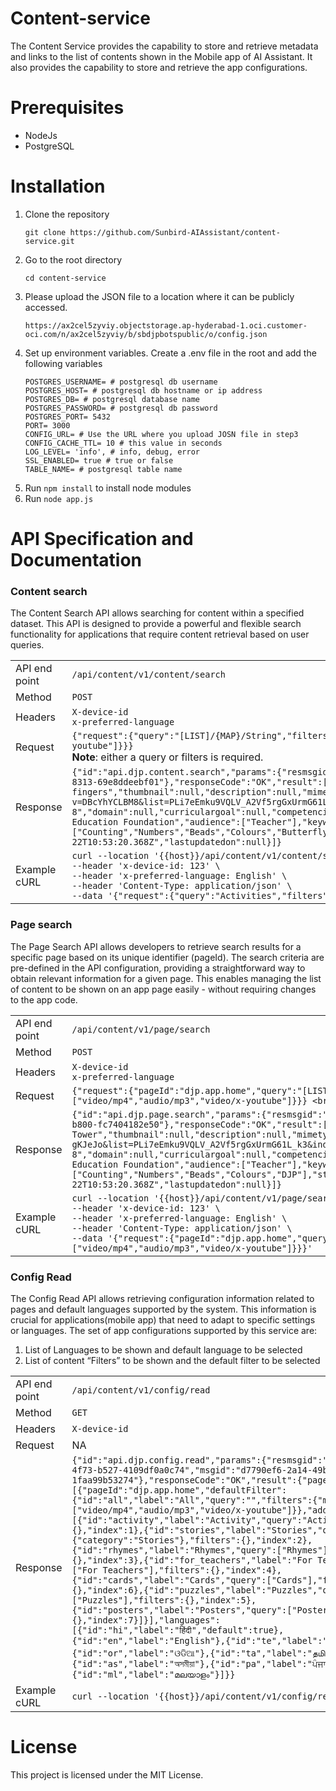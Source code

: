 # Content-service
The Content Service provides the capability to store and retrieve metadata and links to the list of contents shown in the Mobile app of AI Assistant. It also provides the capability to store and retrieve the app configurations.

# Prerequisites
* NodeJs
* PostgreSQL

# Installation
1. Clone the repository
   ```
   git clone https://github.com/Sunbird-AIAssistant/content-service.git
   ```
2. Go to the root directory
   ```
   cd content-service
   ```
3. Please upload the JSON file to a location where it can be publicly accessed.
   ```
   https://ax2cel5zyviy.objectstorage.ap-hyderabad-1.oci.customer-oci.com/n/ax2cel5zyviy/b/sbdjpbotspublic/o/config.json
   ```
4. Set up environment variables. Create a .env file in the root and add the following variables
   ```
   POSTGRES_USERNAME= # postgresql db username
   POSTGRES_HOST= # postgresql db hostname or ip address 
   POSTGRES_DB= # postgresql database name
   POSTGRES_PASSWORD= # postgresql db password
   POSTGRES_PORT= 5432
   PORT= 3000
   CONFIG_URL= # Use the URL where you upload JOSN file in step3
   CONFIG_CACHE_TTL= 10 # this value in seconds
   LOG_LEVEL= 'info', # info, debug, error
   SSL_ENABLED= true # true or false
   TABLE_NAME= # postgresql table name
   ```
6. Run `npm install` to install node modules
7. Run `node app.js`

# API Specification and Documentation
### Content search
The Content Search API allows searching for content within a specified dataset. This API is designed to provide a powerful and flexible search functionality for applications that require content retrieval based on user queries.

|                |                          |
| --------       | -------                  |
| API end point  |  `/api/content/v1/content/search`     |
| Method         | `POST`                   |
| Headers        | `X-device-id` <br> `x-preferred-language`  |
| Request        | `{"request":{"query":"[LIST]/{MAP}/String","filters":{"category":"Stories","mimeType":["video/mp4","audio/mp3","video/x-youtube"]}}}` <br> **Note**: either a query or filters is required.  |
| Response       | `{"id":"api.djp.content.search","params":{"resmsgid":"3346f79c-8693-4bc4-b1c5-e6e8bdd0e6a0","msgid":"1598a038-e48b-475b-8313-69e8ddeebf01"},"responseCode":"OK","result":[{"identifier":"DBcYhYCLBM8","name":"Counting on fingers","thumbnail":null,"description":null,"mimetype":"video/x-youtube","url":"https://www.youtube.com/watch?v=DBcYhYCLBM8&list=PLi7eEmku9VQLV_A2Vf5rgGxUrmG61L_k3&index=3","media":null,"agegroup":"6-8","domain":null,"curriculargoal":null,"competencies":null,"language":"English","category":"Activities","sourceorg":"Key Education Foundation","audience":["Teacher"],"keywords":["Counting","Numbers","Beads","Colours","Butterfly","DJP"],"status":"Live","learningoutcomes":null,"createdon":"2023-12-22T10:53:20.368Z","lastupdatedon":null}]}`    |
| Example cURL   | `curl --location '{{host}}/api/content/v1/content/search' \` <br> `--header 'x-device-id: 123' \` <br> `--header 'x-preferred-language: English' \` <br> `--header 'Content-Type: application/json' \` <br> `--data '{"request":{"query":"Activities","filters":{"mimeType":["video/mp4","audio/mp3","video/x-youtube"]}}}'`                     |

### Page search
The Page Search API allows developers to retrieve search results for a specific page based on its unique identifier (pageId). The search criteria are pre-defined in the API configuration, providing a straightforward way to obtain relevant information for a given page. This enables managing the list of content to be shown on an app page easily - without requiring changes to the app code.

|                |                          |
| --------       | -------                  |
| API end point  |  `/api/content/v1/page/search`     |
| Method         | `POST`                   |
| Headers        | `X-device-id` <br> `x-preferred-language`  |
| Request        | `{"request":{"pageId":"djp.app.home","query":"[LIST]/{MAP}/String","filters":{"category":"Stories","mimeType":["video/mp4","audio/mp3","video/x-youtube"]}}} <br> **Note**: pageId required. query or filters are optional.` |
| Response       | `{"id":"api.djp.page.search","params":{"resmsgid":"2ad1193b-31e4-4898-803e-93094d577401","msgid":"18998741-154e-4994-b800-fc7404182e50"},"responseCode":"OK","result":[{"identifier":"pj1n-gKJeJo","name":"Stacking Cups Tower","thumbnail":null,"description":null,"mimetype":"video/x-youtube","url":"https://www.youtube.com/watch?v=pj1n-gKJeJo&list=PLi7eEmku9VQLV_A2Vf5rgGxUrmG61L_k3&index=21","media":null,"agegroup":"6-8","domain":null,"curriculargoal":null,"competencies":null,"language":"English","category":"Activities","sourceorg":"Key Education Foundation","audience":["Teacher"],"keywords":["Counting","Numbers","Beads","Colours","DJP"],"status":"Live","learningoutcomes":null,"createdon":"2023-12-22T10:53:20.368Z","lastupdatedon":null}]}`    |
| Example cURL   | `curl --location '{{host}}/api/content/v1/page/search' \` <br> `--header 'x-device-id: 123' \` <br> `--header 'x-preferred-language: English' \` <br> `--header 'Content-Type: application/json' \` <br> `--data '{"request":{"pageId":"djp.app.home","query":"Activities","filters":{"mimeType":["video/mp4","audio/mp3","video/x-youtube"]}}}'`                     |

### Config Read
The Config Read API allows retrieving configuration information related to pages and default languages supported by the system. This information is crucial for applications(mobile app) that need to adapt to specific settings or languages.
The set of app configurations supported by this service are:
1. List of Languages to be shown and default language to be selected
2. List of content “Filters” to be shown and the default filter to be selected

|                |                          |
| --------       | -------                  |
| API end point  |  `/api/content/v1/config/read`     |
| Method         | `GET`                   |
| Headers        | `X-device-id` |
| Request        | NA |
| Response       | `{"id":"api.djp.config.read","params":{"resmsgid":"dbe27e10-a19c-4f73-b527-4109df0a0c74","msgid":"d7790ef6-2a14-49b0-b1d5-1faa99b53274"},"responseCode":"OK","result":{"pageConfig":[{"pageId":"djp.app.home","defaultFilter":{"id":"all","label":"All","query":"","filters":{"mimeType":["video/mp4","audio/mp3","video/x-youtube"]}},"additionalFilters":[{"id":"activity","label":"Activity","query":"Activities","filters":{},"index":1},{"id":"stories","label":"Stories","query":{"category":"Stories"},"filters":{},"index":2},{"id":"rhymes","label":"Rhymes","query":["Rhymes"],"filters":{},"index":3},{"id":"for_teachers","label":"For Teachers","query":["For Teachers"],"filters":{},"index":4},{"id":"cards","label":"Cards","query":["Cards"],"filters":{},"index":6},{"id":"puzzles","label":"Puzzles","query":["Puzzles"],"filters":{},"index":5},{"id":"posters","label":"Posters","query":["Posters"],"filters":{},"index":7}]}],"languages":[{"id":"hi","label":"हिंदी","default":true},{"id":"en","label":"English"},{"id":"te","label":"తెలుగు"},{"id":"or","label":"ଓଡିଆ"},{"id":"ta","label":"தமிழ்"},{"id":"as","label":"অসমীয়া"},{"id":"pa","label":"ਪੰਜਾਬੀ"},{"id":"ml","label":"മലയാളം"}]}}`    |
| Example cURL   | `curl --location '{{host}}/api/content/v1/config/read'`                     |



# License
This project is licensed under the MIT License.

